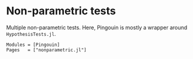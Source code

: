 # Non-parametric tests

Multiple non-parametric tests. Here, Pingouin is mostly a wrapper around `HypothesisTests.jl`.

```@autodocs
Modules = [Pingouin]
Pages   = ["nonparametric.jl"]
```
